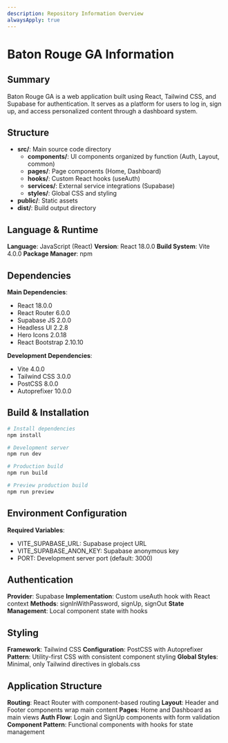 ```yaml
---
description: Repository Information Overview
alwaysApply: true
---
```


# Baton Rouge GA Information

## Summary

Baton Rouge GA is a web application built using React, Tailwind CSS, and Supabase for authentication. It serves as a platform for users to log in, sign up, and access personalized content through a dashboard system.

## Structure

- **src/**: Main source code directory
  - **components/**: UI components organized by function (Auth, Layout, common)
  - **pages/**: Page components (Home, Dashboard)
  - **hooks/**: Custom React hooks (useAuth)
  - **services/**: External service integrations (Supabase)
  - **styles/**: Global CSS and styling
- **public/**: Static assets
- **dist/**: Build output directory

## Language & Runtime

**Language**: JavaScript (React)
**Version**: React 18.0.0
**Build System**: Vite 4.0.0
**Package Manager**: npm

## Dependencies

**Main Dependencies**:

- React 18.0.0
- React Router 6.0.0
- Supabase JS 2.0.0
- Headless UI 2.2.8
- Hero Icons 2.0.18
- React Bootstrap 2.10.10

**Development Dependencies**:

- Vite 4.0.0
- Tailwind CSS 3.0.0
- PostCSS 8.0.0
- Autoprefixer 10.0.0

## Build & Installation

```bash
# Install dependencies
npm install

# Development server
npm run dev

# Production build
npm run build

# Preview production build
npm run preview
```

## Environment Configuration

**Required Variables**:

- VITE_SUPABASE_URL: Supabase project URL
- VITE_SUPABASE_ANON_KEY: Supabase anonymous key
- PORT: Development server port (default: 3000)

## Authentication

**Provider**: Supabase
**Implementation**: Custom useAuth hook with React context
**Methods**: signInWithPassword, signUp, signOut
**State Management**: Local component state with hooks

## Styling

**Framework**: Tailwind CSS
**Configuration**: PostCSS with Autoprefixer
**Pattern**: Utility-first CSS with consistent component styling
**Global Styles**: Minimal, only Tailwind directives in globals.css

## Application Structure

**Routing**: React Router with component-based routing
**Layout**: Header and Footer components wrap main content
**Pages**: Home and Dashboard as main views
**Auth Flow**: Login and SignUp components with form validation
**Component Pattern**: Functional components with hooks for state management
